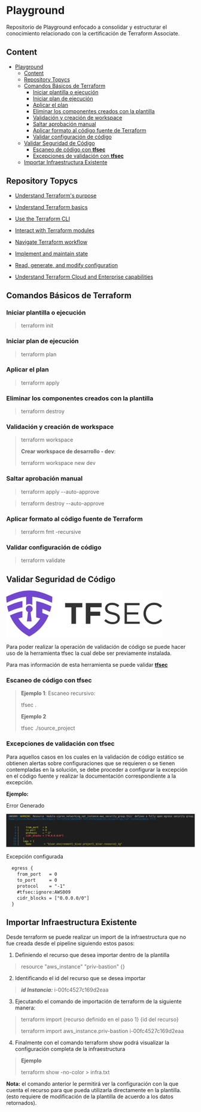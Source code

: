 # Playground
Repositorio de Playground enfocado a consolidar y estructurar el conocimiento relacionado con la certificación de Terraform Associate.


## Content
- [Playground](#playground)
  - [Content](#content)
  - [Repository Topycs](#repository-topycs)
  - [Comandos Básicos de Terraform](#comandos-básicos-de-terraform)
    - [Iniciar plantilla o ejecución](#iniciar-plantilla-o-ejecución)
    - [Iniciar plan de ejecución](#iniciar-plan-de-ejecución)
    - [Aplicar el plan](#aplicar-el-plan)
    - [Eliminar los componentes creados con la plantilla](#eliminar-los-componentes-creados-con-la-plantilla)
    - [Validación y creación de workspace](#validación-y-creación-de-workspace)
    - [Saltar aprobación manual](#saltar-aprobación-manual)
    - [Aplicar formato al código fuente de Terraform](#aplicar-formato-al-código-fuente-de-terraform)
    - [Validar configuración de código](#validar-configuración-de-código)
  - [Validar Seguridad de Código](#validar-seguridad-de-código)
    - [Escaneo de código con **tfsec**](#escaneo-de-código-con-tfsec)
    - [Excepciones de validación con **tfsec**](#excepciones-de-validación-con-tfsec)
  - [Importar Infraestructura Existente](#importar-infraestructura-existente)


## Repository Topycs

- [Understand Terraform's purpose](https://www.notion.so/Understand-Terraform-s-purpose-27b0ebc9ac8e41f09cd7a7e90d6d3161)

- [Understand Terraform basics](https://www.notion.so/Understand-Terraform-basics-c2c3aefefe6d4b12b3d8c2e912493c6b)

- [Use the Terraform CLI ](https://www.notion.so/-Use-the-Terraform-CLI-1db9a6b3824c44f483d403ac32dd79b4)

- [Interact with Terraform modules](https://www.notion.so/Interact-with-Terraform-modules-75c1b1a2863e49549cb669d4ff865ba7)

- [Navigate Terraform workflow](https://www.notion.so/Navigate-Terraform-workflow-cc421202fd2b40fc9a52ab01325aba45)

- [Implement and maintain state](https://www.notion.so/Implement-and-maintain-state-de8f23ce640740658b460bf8c873000c)

- [Read, generate, and modify configuration](https://www.notion.so/Read-generate-and-modify-configuration-672bcba372a54f6dadbbf213d359780a)

- [Understand Terraform Cloud and Enterprise capabilities](https://www.notion.so/Understand-Terraform-Cloud-and-Enterprise-capabilities-aadc27f2d11742b98d46355ef242def4)


## Comandos Básicos de Terraform
### Iniciar plantilla o ejecución
>terraform init

### Iniciar plan de ejecución
> terraform plan

### Aplicar el plan
> terraform apply

### Eliminar los componentes creados con la plantilla
> terraform destroy

### Validación y creación de workspace
> terraform workspace 
> 
>  **Crear workspace de desarrollo - dev**:  
> 
> terraform workspace new dev

### Saltar aprobación manual
> terraform apply --auto-approve


> terraform destroy --auto-approve

### Aplicar formato al código fuente de Terraform 
> terraform fmt -recursive

### Validar configuración de código 
> terraform validate


## Validar Seguridad de Código

![tfsec](img/tfsec.png)

Para poder realizar la operación de validación de código se puede hacer uso de la herramienta tfsec la cual debe ser previamente instalada.

Para mas información de esta herramienta se puede validar **[tfsec](https://github.com/tfsec/tfsec )**  

### Escaneo de código con **tfsec** 
> **Ejemplo 1**: Escaneo recursivo: 
> 
> tfsec .
> 
> **Ejemplo 2**
> 
> tfsec ./source_project

### Excepciones de validación con **tfsec**

Para aquellos casos en los cuales en la validación de código estático se obtienen alertas sobre configuraciones que se requieren o se tienen contempladas en la solución, se debe proceder a configurar la excepción en el código fuente y realizar la documentación correspondiente a la excepción.

**Ejemplo:**

Error Generado </br>

![tfsec](img/tfsec-aws009.png)

Excepción configurada

```hcl
  egress {
    from_port   = 0
    to_port     = 0
    protocol    = "-1"
    #tfsec:ignore:AWS009
    cidr_blocks = ["0.0.0.0/0"]
  }
```


## Importar Infraestructura Existente

Desde terraform se puede realizar un import de la infraestructura que no fue creada desde el pipeline siguiendo estos pasos:

1. Definiendo el recurso que desea importar dentro de la plantilla

> resource "aws_instance" "priv-bastion" {}

2. Identificando el id del recurso que se desea importar

> ***id Instancia:***   i-00fc4527c169d2eaa

3. Ejecutando el comando de importación de terraform de la siguiente manera:

> terraform import {recurso definido en el paso 1} {id del recurso}
> 
> terraform import aws_instance.priv-bastion i-00fc4527c169d2eaa

4. Finalmente con el comando terraform show podrá visualizar la configuración completa de la infraestructura

> **Ejemplo**
> 
> terraform show -no-color > infra.txt

**Nota:** el comando anterior le permitirá ver la configuración con la que cuenta el recurso para que pueda utilizarla directamente en la plantilla. (esto requiere de modificación de la plantilla de acuerdo a los datos retornados).

